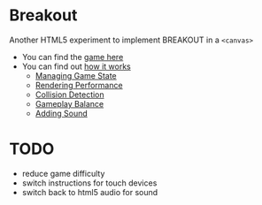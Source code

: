 Breakout
========

Another HTML5 experiment to implement BREAKOUT in a `<canvas>`

 * You can find the [game here](http://codeincomplete.com/posts/2011/6/11/javascript_breakout/demo.html)
 * You can find out [how it works](http://codeincomplete.com/posts/2011/6/11/javascript_breakout/index.html)
   * [Managing Game State](http://codeincomplete.com/posts/2011/6/12/game_state_in_breakout/)
   * [Rendering Performance](http://codeincomplete.com/posts/2011/6/12/rendering_breakout/)
   * [Collision Detection](http://codeincomplete.com/posts/2011/6/12/collision_detection_in_breakout/)
   * [Gameplay Balance](http://codeincomplete.com/posts/2011/6/13/gameplay_in_breakout/)
   * [Adding Sound](http://codeincomplete.com/posts/2011/6/16/adding_sound_to_breakout/)

TODO
====
 * reduce game difficulty
 * switch instructions for touch devices
 * switch back to html5 audio for sound

